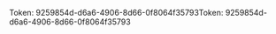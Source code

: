 <span data-ttu-id="d574b-101">Token: 9259854d-d6a6-4906-8d66-0f8064f35793</span><span class="sxs-lookup"><span data-stu-id="d574b-101">Token: 9259854d-d6a6-4906-8d66-0f8064f35793</span></span>